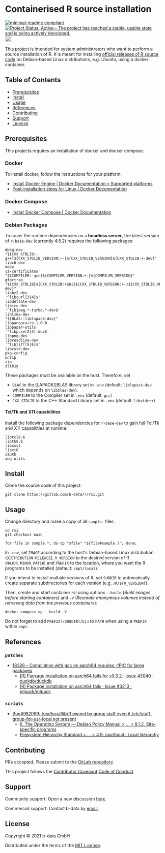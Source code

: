 # Containerised R source installation

[![minimal-readme compliant](https://img.shields.io/badge/readme%20style-minimal-brightgreen.svg)](https://github.com/RichardLitt/standard-readme/blob/master/example-readmes/minimal-readme.md) [![Project Status: Active – The project has reached a stable, usable state and is being actively developed.](https://www.repostatus.org/badges/latest/active.svg)](https://www.repostatus.org/#active) <a href="https://liberapay.com/benz0li/donate"><img src="https://liberapay.com/assets/widgets/donate.svg" alt="Donate using Liberapay" height="20"></a>

[This project](https://gitlab.com/b-data/r/rsi) is intended for system
administrators who want to perform a source installation of R. It is meant for
installing
[official releases of R source code](https://cran.r-project.org/src/base/)
on Debian-based Linux distributions, e.g. Ubuntu, using a docker container.

## Table of Contents

* [Prerequisites](#prerequisites)
* [Install](#install)
* [Usage](#usage)
* [References](#references)
* [Contributing](#contributing)
* [Support](#support)
* [License](#license)

## Prerequisites

This projects requires an installation of docker and docker compose.

### Docker

To install docker, follow the instructions for your platform:

* [Install Docker Engine | Docker Documentation > Supported platforms](https://docs.docker.com/engine/install/#supported-platforms)
* [Post-installation steps for Linux | Docker Documentation](https://docs.docker.com/engine/install/linux-postinstall/)

### Docker Compose

* [Install Docker Compose | Docker Documentation](https://docs.docker.com/compose/install/)

### Debian Packages

To cover the runtime dependencies on a **headless server**, the latest version of
`r-base-dev` (currently 4.5.2) requires the following packages:

    dpkg-dev
    "${CXX_STDLIB:-g++}${CXX_STDLIB_VERSION:+-}${CXX_STDLIB_VERSION}${CXX_STDLIB:+-dev}"
    libc6-dev
    make
    ca-certificates
    "${COMPILER:-gcc}${COMPILER_VERSION:+-}${COMPILER_VERSION}"
    gfortran
    "${CXX_STDLIB}${CXX_STDLIB:+abi}${CXX_STDLIB_VERSION:+-}${CXX_STDLIB_VERSION}${CXX_STDLIB:+-dev}"
    libbz2-dev
    '^libcurl[3|4]$'
    libdeflate-dev
    libicu-dev
    '^libjpeg.*-turbo.*-dev$'
    liblzma-dev
    "${BLAS:-liblapack-dev}"
    libpangocairo-1.0-0
    libpaper-utils
    '^libpcre[2|3]-dev$'
    libpng-dev
    libreadline-dev
    '^libtiff[5|6]$'
    libzstd-dev
    pkg-config
    unzip
    zip
    zlib1g

These packages must be available on the host. Therefore, set

* `BLAS` to the \[LAPACK/\]BLAS library set in `.env` (default: `liblapack-dev`
  which depends on `libblas-dev`).
* `COMPILER` to the Compiler set in `.env` (default: `gcc`)
* `CXX_STDLIB` to the C++ Standard Library set in `.env` (default: `libstdc++`)

#### Tcl/Tk and X11 capabilities

Install the following package dependencies for `r-base-dev` to gain full Tcl/Tk
and X11 capabilities at runtime:

    libtcl8.6
    libtk8.6
    libxss1
    libxt6
    xauth
    xdg-utils

## Install

Clone the source code of this project:

    git clone https://gitlab.com/b-data/r/rsi.git

## Usage

Change directory and make a copy of all `sample.` files:

    cd rsi
    git checkout main

    for file in sample.*; do cp "$file" "${file#sample.}"; done;

In `.env`, set `IMAGE` according to the host's Debian-based Linux distribution
(`DISTRIBUTION:RELEASE`), `R_VERSION` to the desired version of R
(`MAJOR.MINOR.PATCH`) and `PREFIX` to the location, where you want the
R programs to be installed (default: `/opt/local`).

If you intend to install multiple versions of R, set `SUBDIR` to automatically
create separate subdirectories for each version (e.g. `/R/${R_VERSION}`).

Then, create and start container _rsi_ using options `--build` (_Build images
before starting containers_) and `-V` (_Recreate anonymous volumes instead of
retrieving data from the previous containers_):

    docker-compose up --build -V

Do not forget to add `PREFIX[/SUBDIR]/bin` to `PATH` when using a `PREFIX`
within `/opt`.

## References

### `patches`

* [18326 – Compilation with gcc on aarch64 requires -fPIC for large packages](https://bugs.r-project.org/show_bug.cgi?id=18326)
  * [[R] Package installation on aarch64 fails for v0.3.2 · Issue #3049 · duckdb/duckdb](https://github.com/duckdb/duckdb/issues/3049)
  * [[R] Package installation on aarch64 fails · Issue #3213 · mlpack/mlpack](https://github.com/mlpack/mlpack/issues/3213)

### `scripts`

* [Bug#982069: /usr/local/lib/R owned by group staff even if /etc/staff-group-for-usr-local not present](https://www.mail-archive.com/debian-bugs-dist@lists.debian.org/msg1790651.html)
  * [9. The Operating System — Debian Policy Manual > ... > 9.1.2. Site-specific programs](https://www.debian.org/doc/debian-policy/ch-opersys.html#site-specific-programs)
  * [Filesystem Hierarchy Standard > ... > 4.9. /usr/local : Local hierarchy](https://refspecs.linuxfoundation.org/FHS_3.0/fhs/ch04s09.html)

## Contributing

PRs accepted. Please submit to the
[GitLab repository](https://gitlab.com/b-data/r/rsi).

This project follows the
[Contributor Covenant](https://www.contributor-covenant.org)
[Code of Conduct](CODE_OF_CONDUCT.md).

## Support

Community support: Open a new discussion
[here](https://github.com/orgs/b-data/discussions).

Commercial support: Contact b-data by [email](mailto:support@b-data.ch).

## License

Copyright © 2021 b-data GmbH

Distributed under the terms of the [MIT License](LICENSE).
